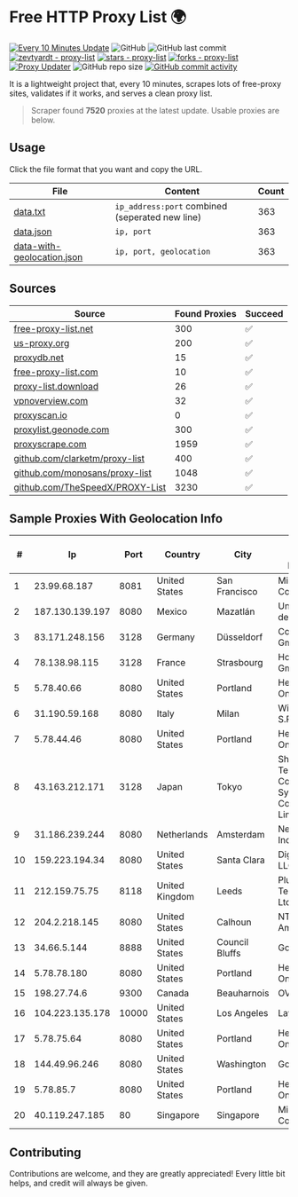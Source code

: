 
# Free HTTP Proxy List 🌍

[![Every 10 Minutes Update](https://github.com/mertguvencli/http-proxy-list/actions/workflows/main.yml/badge.svg?branch=main)](https://github.com/mertguvencli/http-proxy-list/actions/workflows/main.yml)
![GitHub](https://img.shields.io/github/license/mertguvencli/http-proxy-list)
![GitHub last commit](https://img.shields.io/github/last-commit/mertguvencli/http-proxy-list)
[![zevtyardt - proxy-list](https://img.shields.io/static/v1?label=zevtyardt&message=proxy-list&color=blue&logo=github)](https://github.com/zevtyardt/proxy-list "Go to GitHub repo")
[![stars - proxy-list](https://img.shields.io/github/stars/zevtyardt/proxy-list?style=social)](https://github.com/zevtyardt/proxy-list)
[![forks - proxy-list](https://img.shields.io/github/forks/zevtyardt/proxy-list?style=social)](https://github.com/zevtyardt/proxy-list)
[![Proxy Updater](https://github.com/zevtyardt/proxy-list/workflows/Proxy%20Updater/badge.svg)](https://github.com/zevtyardt/proxy-list/actions?query=workflow:"Proxy+Updater")
![GitHub repo size](https://img.shields.io/github/repo-size/zevtyardt/proxy-list)
[![GitHub commit activity](https://img.shields.io/github/commit-activity/m/zevtyardt/proxy-list?logo=commits)](https://github.com/zevtyardt/proxy-list/commits/main)

It is a lightweight project that, every 10 minutes, scrapes lots of free-proxy sites, validates if it works, and serves a clean proxy list.

> Scraper found **7520** proxies at the latest update. Usable proxies are below.

## Usage

Click the file format that you want and copy the URL.

|File|Content|Count|
|----|-------|-----|
|[data.txt](https://raw.githubusercontent.com/mertguvencli/http-proxy-list/main/proxy-list/data.txt)|`ip_address:port` combined (seperated new line)|363|
|[data.json](https://raw.githubusercontent.com/mertguvencli/http-proxy-list/main/proxy-list/data.json)|`ip, port`|363|
|[data-with-geolocation.json](https://raw.githubusercontent.com/mertguvencli/http-proxy-list/main/proxy-list/data-with-geolocation.json)|`ip, port, geolocation`|363|

## Sources

|Source|Found Proxies|Succeed|
|------|-------------|-------|
|[free-proxy-list.net](https://free-proxy-list.net)|300|✅|
|[us-proxy.org](https://www.us-proxy.org)|200|✅|
|[proxydb.net](http://proxydb.net)|15|✅|
|[free-proxy-list.com](https://free-proxy-list.com/?page=&port=&type%5B%5D=http&type%5B%5D=https&up_time=0&search=Search)|10|✅|
|[proxy-list.download](https://www.proxy-list.download/HTTP)|26|✅|
|[vpnoverview.com](https://vpnoverview.com/privacy/anonymous-browsing/free-proxy-servers)|32|✅|
|[proxyscan.io](https://www.proxyscan.io)|0|✅|
|[proxylist.geonode.com](https://proxylist.geonode.com/api/proxy-list?limit=300&page=1&sort_by=lastChecked&sort_type=desc&protocols=http,https)|300|✅|
|[proxyscrape.com](https://api.proxyscrape.com/v2/?request=displayproxies&protocol=http&timeout=10000&country=all&ssl=all&anonymity=all)|1959|✅|
|[github.com/clarketm/proxy-list](https://raw.githubusercontent.com/clarketm/proxy-list/master/proxy-list-raw.txt)|400|✅|
|[github.com/monosans/proxy-list](https://raw.githubusercontent.com/monosans/proxy-list/main/proxies/http.txt)|1048|✅|
|[github.com/TheSpeedX/PROXY-List](https://raw.githubusercontent.com/TheSpeedX/PROXY-List/master/http.txt)|3230|✅|


## Sample Proxies With Geolocation Info

|#|Ip|Port|Country|City|Internet Service Provider|
|-|--|----|-------|----|-------------------------|
|1|23.99.68.187|8081|United States|San Francisco|Microsoft Corporation|
|2|187.130.139.197|8080|Mexico|Mazatlán|Uninet S.A. de C.V.|
|3|83.171.248.156|3128|Germany|Düsseldorf|Contabo GmbH|
|4|78.138.98.115|3128|France|Strasbourg|Host Europe GmbH|
|5|5.78.40.66|8080|United States|Portland|Hetzner Online GmbH|
|6|31.190.59.168|8080|Italy|Milan|Wind TRE S.P.A.|
|7|5.78.44.46|8080|United States|Portland|Hetzner Online GmbH|
|8|43.163.212.171|3128|Japan|Tokyo|Shenzhen Tencent Computer Systems Company Limited|
|9|31.186.239.244|8080|Netherlands|Amsterdam|NetSkope Inc|
|10|159.223.194.34|8080|United States|Santa Clara|DigitalOcean, LLC|
|11|212.159.75.75|8118|United Kingdom|Leeds|PlusNet Technologies Ltd|
|12|204.2.218.145|8080|United States|Calhoun|NTT America, Inc.|
|13|34.66.5.144|8888|United States|Council Bluffs|Google LLC|
|14|5.78.78.180|8080|United States|Portland|Hetzner Online GmbH|
|15|198.27.74.6|9300|Canada|Beauharnois|OVH SAS|
|16|104.223.135.178|10000|United States|Los Angeles|LayerHost|
|17|5.78.75.64|8080|United States|Portland|Hetzner Online GmbH|
|18|144.49.96.246|8080|United States|Washington|Google LLC|
|19|5.78.85.7|8080|United States|Portland|Hetzner Online GmbH|
|20|40.119.247.185|80|Singapore|Singapore|Microsoft Corporation|



## Contributing

Contributions are welcome, and they are greatly appreciated! Every
little bit helps, and credit will always be given.

